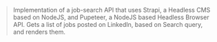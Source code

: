 > Implementation of a job-search API that uses Strapi, a Headless CMS based on NodeJS, and Pupeteer, a NodeJS based Headless Browser API. 
> Gets a list of jobs posted on LinkedIn, based on Search query, and renders them. 
